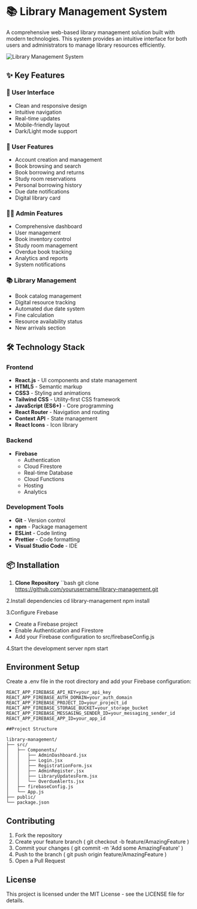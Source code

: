 # 📚 Library Management System

A comprehensive web-based library management solution built with modern technologies. This system provides an intuitive interface for both users and administrators to manage library resources efficiently.

![Library Management System](https://your-screenshot-url.com)

## ✨ Key Features

### 📱 User Interface
- Clean and responsive design
- Intuitive navigation
- Real-time updates
- Mobile-friendly layout
- Dark/Light mode support

### 👤 User Features
- Account creation and management
- Book browsing and search
- Book borrowing and returns
- Study room reservations
- Personal borrowing history
- Due date notifications
- Digital library card

### 👨‍💼 Admin Features
- Comprehensive dashboard
- User management
- Book inventory control
- Study room management
- Overdue book tracking
- Analytics and reports
- System notifications

### 📚 Library Management
- Book catalog management
- Digital resource tracking
- Automated due date system
- Fine calculation
- Resource availability status
- New arrivals section

## 🛠️ Technology Stack

### Frontend
- **React.js** - UI components and state management
- **HTML5** - Semantic markup
- **CSS3** - Styling and animations
- **Tailwind CSS** - Utility-first CSS framework
- **JavaScript (ES6+)** - Core programming
- **React Router** - Navigation and routing
- **Context API** - State management
- **React Icons** - Icon library

### Backend
- **Firebase**
  - Authentication
  - Cloud Firestore
  - Real-time Database
  - Cloud Functions
  - Hosting
  - Analytics

### Development Tools
- **Git** - Version control
- **npm** - Package management
- **ESLint** - Code linting
- **Prettier** - Code formatting
- **Visual Studio Code** - IDE

## 📦 Installation

1. **Clone Repository**
``bash
git clone https://github.com/yourusername/library-management.git

2.Install dependencies
cd library-management
npm install

3.Configure Firebase

- Create a Firebase project
- Enable Authentication and Firestore
- Add your Firebase configuration to src/firebaseConfig.js

4.Start the development server
npm start

## Environment Setup
Create a .env file in the root directory and add your Firebase configuration:
```
REACT_APP_FIREBASE_API_KEY=your_api_key
REACT_APP_FIREBASE_AUTH_DOMAIN=your_auth_domain
REACT_APP_FIREBASE_PROJECT_ID=your_project_id
REACT_APP_FIREBASE_STORAGE_BUCKET=your_storage_bucket
REACT_APP_FIREBASE_MESSAGING_SENDER_ID=your_messaging_sender_id
REACT_APP_FIREBASE_APP_ID=your_app_id

##Project Structure

library-management/
├── src/
│   ├── Components/
│   │   ├── AdminDashboard.jsx
│   │   ├── Login.jsx
│   │   ├── RegistrationForm.jsx
│   │   ├── AdminRegister.jsx
│   │   ├── LibraryUpdatesForm.jsx
│   │   └── OverdueAlerts.jsx
│   ├── firebaseConfig.js
│   └── App.js
├── public/
└── package.json
```
## Contributing
1. Fork the repository
2. Create your feature branch ( git checkout -b feature/AmazingFeature )
3. Commit your changes ( git commit -m 'Add some AmazingFeature' )
4. Push to the branch ( git push origin feature/AmazingFeature )
5. Open a Pull Request

## License
This project is licensed under the MIT License - see the LICENSE file for details.
